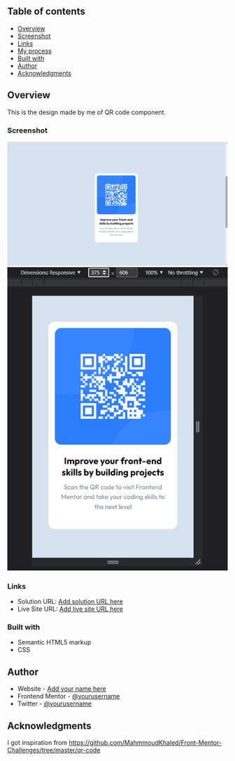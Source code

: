 ## Table of contents

- [Overview](#overview)
- [Screenshot](#screenshot)
- [Links](#links)
- [My process](#my-process)
- [Built with](#built-with)
- [Author](#author)
- [Acknowledgments](#acknowledgments)

## Overview

This is the design made by me of QR code component.

### Screenshot

![Desktop view](./images/Screenshot%20(1).png)
![Mobile view](./images/Screenshot%20(2)-1.png)

### Links

- Solution URL: [Add solution URL here](https://abhay6786.github.io/QR-Code--Scanner/)
- Live Site URL: [Add live site URL here](https://your-live-site-url.com)

### Built with

- Semantic HTML5 markup
- CSS

## Author

- Website - [Add your name here](https://www.your-site.com)
- Frontend Mentor - [@yourusername](https://www.frontendmentor.io/profile/yourusername)
- Twitter - [@yourusername](https://www.twitter.com/yourusername)

## Acknowledgments

I got inspiration from https://github.com/MahmmoudKhaled/Front-Mentor-Challenges/tree/master/qr-code

